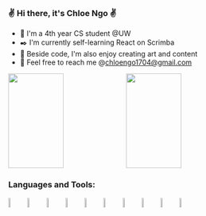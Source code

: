 ### :v: Hi there, it's Chloe Ngo :v:

<!--
**chloeNgo99/chloeNgo99** is a ✨ _special_ ✨ repository because its `README.md` (this file) appears on your GitHub profile.

Here are some ideas to get you started:

- 🔭 I’m currently working on ...
- 🌱 I’m currently learning ...
- 👯 I’m looking to collaborate on ...
- 🤔 I’m looking for help with ...
- 💬 Ask me about ...
- 📫 How to reach me: ...
- 😄 Pronouns: ...
- ⚡ Fun fact: ...
-->
- :round_pushpin: I'm a 4th year CS student @UW
- :black_nib: I'm currently self-learning React on Scrimba
- :mushroom: Beside code, I'm also enjoy creating art and content
- :email: Feel free to reach me @chloengo1704@gmail.com

<div style="display: flex; flex-direction: row;">
<img style="height:190px ;width: 47%" src="https://github-readme-stats.vercel.app/api/top-langs/?username=chloeNgo99&theme=buefy&langs_count=8&layout=compact&hide_border=false"/>
<img style="height:190px; width: 47%" src="https://github-readme-stats.vercel.app/api?username=chloeNgo99&show_icons=true&theme=buefy" />
</div>

### Languages and Tools: 
<img align="left" width="7%" src="https://cdn-icons-png.flaticon.com/128/311/311288.png" />
<img align="left" width="7%" src="https://cdn-icons-png.flaticon.com/128/4785/4785958.png" />
<img align="left" width="7%" src="https://cdn-icons-png.flaticon.com/128/8025/8025397.png" />
<img align="left" width="7%" src="https://cdn-icons-png.flaticon.com/128/1794/1794701.png" />
<img align="left" width="7%" src="https://cdn-icons-png.flaticon.com/128/689/689319.png" />
<img align="left" width="7%" src="https://cdn-icons.flaticon.com/png/128/3379/premium/3379166.png?token=exp=1660956331~hmac=e939ce92767d332847cad2e0f5d3b8c3" />
<img align="left" width="7%" src="https://cdn-icons-png.flaticon.com/128/5968/5968389.png" />
<img align="left" width="7%" src="https://upload.wikimedia.org/wikipedia/commons/thumb/8/80/Atom_editor_logo.svg/131px-Atom_editor_logo.svg.png?20141116145821" />
<img align="left" width="7%" src="https://ph-files.imgix.net/25b07021-eab0-4596-b444-0fcc41031595.png?auto=format&auto=compress&codec=mozjpeg&cs=strip&w=120&h=120&fit=crop&dpr=1" />
<img align="left" width="7%" src="https://cdn-icons-png.flaticon.com/128/5968/5968342.png" />
